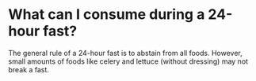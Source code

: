 # What can I consume during a 24-hour fast?

The general rule of a 24-hour fast is to abstain from all foods. However, small amounts of foods like celery and lettuce (without dressing) may not break a fast.